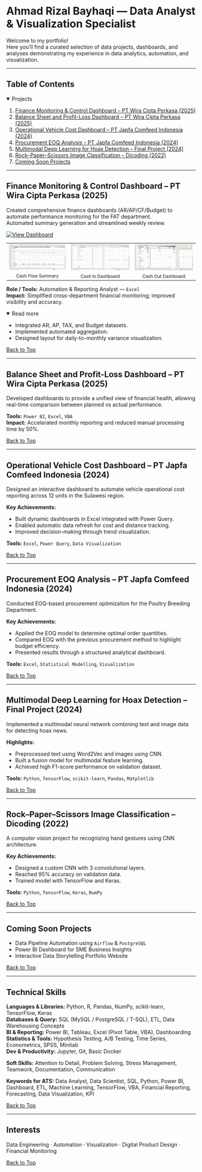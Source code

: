 # Ahmad Rizal Bayhaqi — Data Analyst & Visualization Specialist

Welcome to my portfolio!  
Here you’ll find a curated selection of data projects, dashboards, and analyses demonstrating my experience in data analytics, automation, and visualization.

---

## Table of Contents

<details open>
<summary>Projects</summary>

1. [Finance Monitoring & Control Dashboard – PT Wira Cipta Perkasa (2025)](#finance-monitoring--control-dashboard--pt-wira-cipta-perkasa-2025)  
2. [Balance Sheet and Profit-Loss Dashboard – PT Wira Cipta Perkasa (2025)](#balance-sheet-and-profit-loss-dashboard--pt-wira-cipta-perkasa-2025)  
3. [Operational Vehicle Cost Dashboard – PT Japfa Comfeed Indonesia (2024)](#operational-vehicle-cost-dashboard--pt-japfa-comfeed-indonesia-2024)  
4. [Procurement EOQ Analysis – PT Japfa Comfeed Indonesia (2024)](#procurement-eoq-analysis--pt-japfa-comfeed-indonesia-2024)  
5. [Multimodal Deep Learning for Hoax Detection – Final Project (2024)](#multimodal-deep-learning-for-hoax-detection--final-project-2024)  
6. [Rock–Paper–Scissors Image Classification – Dicoding (2022)](#rockpaper--scissors-image-classification--dicoding-2022)  
7. [Coming Soon Projects](#coming-soon-projects)

</details>

---

## Finance Monitoring & Control Dashboard – PT Wira Cipta Perkasa (2025)

Created comprehensive finance dashboards (AR/AP/CF/Budget) to automate performance monitoring for the FAT department.  
Automated summary generation and streamlined weekly review.

[![View Dashboard](https://img.shields.io/badge/View-Dashboard-blue)](https://github.com/rizalarb/Finance-Monitoring-Control-Dashboard)

<table>
<tr>
<td align="center"><img src="https://raw.githubusercontent.com/rizalarb/Finance-Monitoring-Control-Dashboard/master/CF_SUMMARY.png" width="260"/><br><sub>Cash Flow Summary</sub></td>
<td align="center"><img src="https://raw.githubusercontent.com/rizalarb/Finance-Monitoring-Control-Dashboard/master/CASH%20IN.png" width="260"/><br><sub>Cash In Dashboard</sub></td>
<td align="center"><img src="https://raw.githubusercontent.com/rizalarb/Finance-Monitoring-Control-Dashboard/master/CASH-OUT.png" width="260"/><br><sub>Cash Out Dashboard</sub></td>
</tr>
</table>

**Role / Tools:** Automation & Reporting Analyst — `Excel`  
**Impact:** Simplified cross-department financial monitoring; improved visibility and accuracy.

<details open>
<summary>Read more</summary>

- Integrated AR, AP, TAX, and Budget datasets.  
- Implemented automated aggregation.  
- Designed layout for daily-to-monthly variance visualization.

</details>

[Back to Top](#ahmad-rizal-bayhaqi--data-analyst--visualization-specialist)

---

## Balance Sheet and Profit-Loss Dashboard – PT Wira Cipta Perkasa (2025)

Developed dashboards to provide a unified view of financial health, allowing real-time comparison between planned vs actual performance.

**Tools:** `Power BI`, `Excel`, `VBA`  
**Impact:** Accelerated monthly reporting and reduced manual processing time by 50%.

[Back to Top](#ahmad-rizal-bayhaqi--data-analyst--visualization-specialist)

---

## Operational Vehicle Cost Dashboard – PT Japfa Comfeed Indonesia (2024)

Designed an interactive dashboard to automate vehicle operational cost reporting across 12 units in the Sulawesi region.

**Key Achievements:**
- Built dynamic dashboards in Excel integrated with Power Query.  
- Enabled automatic data refresh for cost and distance tracking.  
- Improved decision-making through trend visualization.

**Tools:** `Excel`, `Power Query`, `Data Visualization`

[Back to Top](#ahmad-rizal-bayhaqi--data-analyst--visualization-specialist)

---

## Procurement EOQ Analysis – PT Japfa Comfeed Indonesia (2024)

Conducted EOQ-based procurement optimization for the Poultry Breeding Department.

**Key Achievements:**
- Applied the EOQ model to determine optimal order quantities.  
- Compared EOQ with the previous procurement method to highlight budget efficiency.  
- Presented results through a structured analytical dashboard.

**Tools:** `Excel`, `Statistical Modelling`, `Visualization`

[Back to Top](#ahmad-rizal-bayhaqi--data-analyst--visualization-specialist)

---

## Multimodal Deep Learning for Hoax Detection – Final Project (2024)

Implemented a multimodal neural network combining text and image data for detecting hoax news.

**Highlights:**
- Preprocessed text using Word2Vec and images using CNN.  
- Built a fusion model for multimodal feature learning.  
- Achieved high F1-score performance on validation dataset.

**Tools:** `Python`, `TensorFlow`, `scikit-learn`, `Pandas`, `Matplotlib`

[Back to Top](#ahmad-rizal-bayhaqi--data-analyst--visualization-specialist)

---

## Rock–Paper–Scissors Image Classification – Dicoding (2022)

A computer vision project for recognizing hand gestures using CNN architecture.

**Key Achievements:**
- Designed a custom CNN with 3 convolutional layers.  
- Reached 95% accuracy on validation data.  
- Trained model with TensorFlow and Keras.

**Tools:** `Python`, `TensorFlow`, `Keras`, `NumPy`

[Back to Top](#ahmad-rizal-bayhaqi--data-analyst--visualization-specialist)

---

## Coming Soon Projects

- Data Pipeline Automation using `Airflow` & `PostgreSQL`  
- Power BI Dashboard for SME Business Insights  
- Interactive Data Storytelling Portfolio Website  

[Back to Top](#ahmad-rizal-bayhaqi--data-analyst--visualization-specialist)

---

## Technical Skills

**Languages & Libraries:** Python, R, Pandas, NumPy, scikit-learn, TensorFlow, Keras  
**Databases & Query:** SQL (MySQL / PostgreSQL / T-SQL), ETL, Data Warehousing Concepts  
**BI & Reporting:** Power BI, Tableau, Excel (Pivot Table, VBA), Dashboarding  
**Statistics & Tools:** Hypothesis Testing, A/B Testing, Time Series, Econometrics, SPSS, Minitab  
**Dev & Productivity:** Jupyter, Git, Basic Docker  

**Soft Skills:** Attention to Detail, Problem Solving, Stress Management, Teamwork, Documentation, Communication  

**Keywords for ATS:** Data Analyst, Data Scientist, SQL, Python, Power BI, Dashboard, ETL, Machine Learning, TensorFlow, VBA, Financial Reporting, Forecasting, Data Visualization, KPI

[Back to Top](#ahmad-rizal-bayhaqi--data-analyst--visualization-specialist)

---

## Interests

Data Engineering · Automation · Visualization · Digital Product Design · Financial Monitoring  

[Back to Top](#ahmad-rizal-bayhaqi--data-analyst--visualization-specialist)
